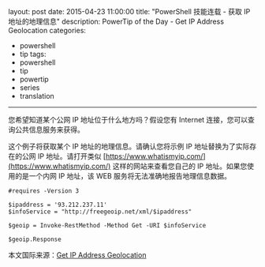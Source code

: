 layout: post
date: 2015-04-23 11:00:00
title: "PowerShell 技能连载 - 获取 IP 地址的地理信息"
description: PowerTip of the Day - Get IP Address Geolocation
categories:
- powershell
- tip
tags:
- powershell
- tip
- powertip
- series
- translation
---
您希望知道某个公网 IP 地址位于什么地方吗？假设您有 Internet 连接，您可以查询公共信息服务来获得。

这个例子将获取某个 IP 地址的地理信息。请确认您将示例 IP 地址替换为了实际存在的公网 IP 地址。请打开类似 [https://www.whatismyip.com/](https://www.whatismyip.com/) 这样的网站来查看您自己的 IP 地址。如果您使用的是一个内网 IP 地址，该 WEB 服务将无法准确地报告地理信息数据。

    #requires -Version 3
    
    $ipaddress = '93.212.237.11'
    $infoService = "http://freegeoip.net/xml/$ipaddress"
    
    $geoip = Invoke-RestMethod -Method Get -URI $infoService
    
    $geoip.Response

<!--more-->
本文国际来源：[Get IP Address Geolocation](http://community.idera.com/powershell/powertips/b/tips/posts/get-ip-address-geolocation)
